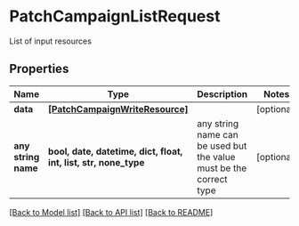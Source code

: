 # PatchCampaignListRequest

List of input resources

## Properties
Name | Type | Description | Notes
------------ | ------------- | ------------- | -------------
**data** | [**[PatchCampaignWriteResource]**](PatchCampaignWriteResource.md) |  | [optional] 
**any string name** | **bool, date, datetime, dict, float, int, list, str, none_type** | any string name can be used but the value must be the correct type | [optional]

[[Back to Model list]](../README.md#documentation-for-models) [[Back to API list]](../README.md#documentation-for-api-endpoints) [[Back to README]](../README.md)


